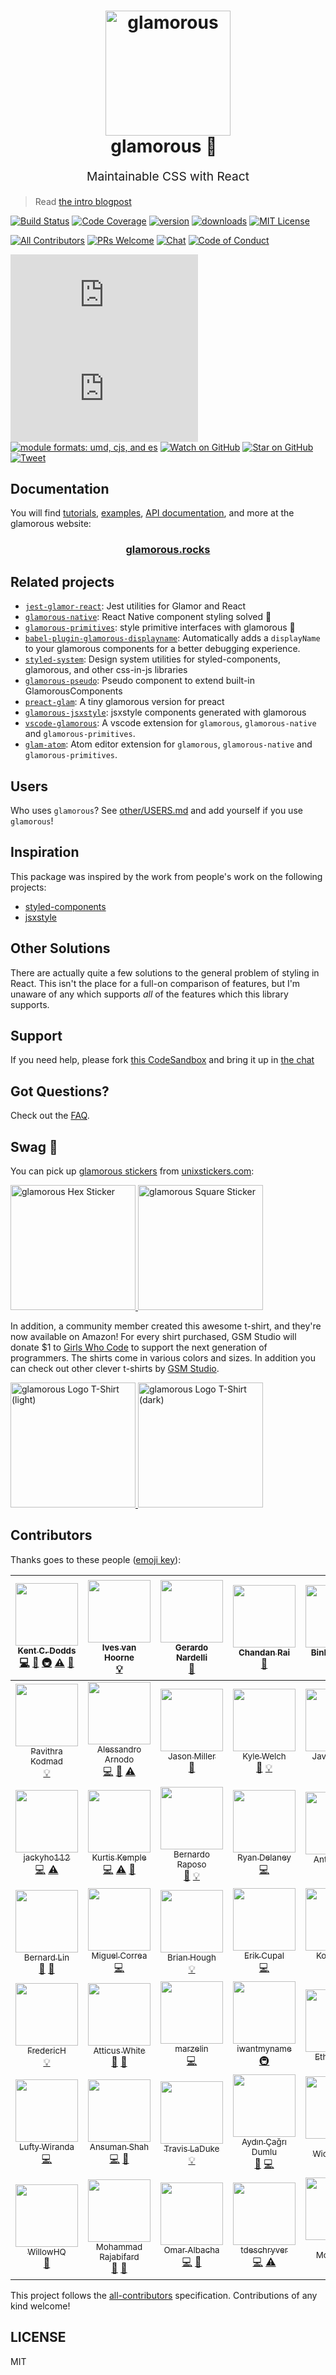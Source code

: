 <h1 align="center">
  <img src="https://github.com/paypal/glamorous/raw/master/other/logo/full.png" alt="glamorous" title="glamorous" width="200">
  <br>
  glamorous 💄
  <br>
</h1>
<p align="center" style="font-size: 1.2rem;">Maintainable CSS with React</p>

> Read [the intro blogpost][intro-blogpost]

[![Build Status][build-badge]][build]
[![Code Coverage][coverage-badge]][coverage]
[![version][version-badge]][package]
[![downloads][downloads-badge]][npmcharts]
[![MIT License][license-badge]][LICENSE]

[![All Contributors](https://img.shields.io/badge/all_contributors-49-orange.svg?style=flat-square)](#contributors)
[![PRs Welcome][prs-badge]][prs]
[![Chat][chat-badge]][chat]
[![Code of Conduct][coc-badge]][coc]

[![gzip size][gzip-badge]][unpkg-dist]
[![size][size-badge]][unpkg-dist]
[![module formats: umd, cjs, and es][module-formats-badge]][unpkg-dist]
[![Watch on GitHub][github-watch-badge]][github-watch]
[![Star on GitHub][github-star-badge]][github-star]
[![Tweet][twitter-badge]][twitter]

## Documentation

You will find [tutorials](https://glamorous.rocks/getting-started/),
[examples](https://glamorous.rocks/examples/),
[API documentation](https://glamorous.rocks/api), and more at the glamorous
website:

<h3 align="center">
<a href="https://glamorous.rocks">glamorous.rocks</a>
</h3>

## Related projects

- [`jest-glamor-react`](https://github.com/kentcdodds/jest-glamor-react): Jest utilities for Glamor and React
- [`glamorous-native`](https://github.com/robinpowered/glamorous-native): React Native component styling solved 💄
- [`glamorous-primitives`](https://github.com/nitin42/glamorous-primitives): style primitive interfaces with glamorous 💄
- [`babel-plugin-glamorous-displayname`](https://github.com/bernard-lin/babel-plugin-glamorous-displayname): Automatically adds a `displayName` to your glamorous components for a better debugging experience.
- [`styled-system`](https://github.com/jxnblk/styled-system): Design system utilities for styled-components, glamorous, and other css-in-js libraries
- [`glamorous-pseudo`](https://github.com/tkh44/glamorous-pseudo): Pseudo component to extend built-in GlamorousComponents
- [`preact-glam`](https://github.com/vesparny/preact-glam): A tiny glamorous version for preact
- [`glamorous-jsxstyle`](https://github.com/paulmolluzzo/glamorous-jsxstyle): jsxstyle components generated with glamorous
- [`vscode-glamorous`](https://github.com/nitin42/vscode-glamorous): A vscode extension for `glamorous`, `glamorous-native` and `glamorous-primitives`.
- [`glam-atom`](https://github.com/nitin42/glam-atom): Atom editor extension for `glamorous`, `glamorous-native` and `glamorous-primitives`.

## Users

Who uses `glamorous`? See [other/USERS.md](https://github.com/paypal/glamorous/blob/master/other/USERS.md) and add yourself if you use `glamorous`!

## Inspiration

This package was inspired by the work from people's work on the following
projects:

- [styled-components](https://github.com/styled-components/styled-components)
- [jsxstyle](https://github.com/smyte/jsxstyle)

## Other Solutions

There are actually quite a few solutions to the general problem of styling in
React. This isn't the place for a full-on comparison of features, but I'm
unaware of any which supports _all_ of the features which this library supports.

## Support

If you need help, please fork [this CodeSandbox][help-sandbox] and bring it up
in [the chat][chat]

## Got Questions?

Check out the [FAQ](other/FAQ.md).

## Swag 👕

You can pick up [glamorous stickers][stickers] from
[unixstickers.com](https://www.unixstickers.com):

<a href="https://www.unixstickers.com/stickers/coding_stickers/glamorous-hexagon-sticker" title="link to glamorous sticker listing on unixstickers">
  <img src="https://github.com/paypal/glamorous/raw/master/other/swag/sticker-hex.png" alt="glamorous Hex Sticker" title="glamorous Hex Sticker" width="200" />
</a>

<a href="https://www.unixstickers.com/stickers/coding_stickers/glamorous-square-sticker" title="link to glamorous sticker listing on unixstickers">
  <img src="https://github.com/paypal/glamorous/raw/master/other/swag/sticker-square.png" alt="glamorous Square Sticker" title="glamorous Square Sticker" width="200" />
</a>

In addition, a community member created this awesome t-shirt, and they're now
available on Amazon! For every shirt purchased, GSM Studio will donate $1 to
[Girls Who Code][gwc] to support the next generation of programmers. The shirts
come in various colors and sizes. In addition you can check out other clever
t-shirts by [GSM Studio](http://amzn.to/2rxvB1T).

<a href="https://www.amazon.com/dp/B0714JQW67" title="link to glamorous shirt listing on amazon">
  <img src="https://github.com/paypal/glamorous/raw/master/other/swag/shirt-light.png" alt="glamorous Logo T-Shirt (light)" title="glamorous Logo T-Shirt (light)" width="200" />
</a>

<a href="https://www.amazon.com/dp/B072LV68S2" title="link to glamorous shirt listing on amazon">
  <img src="https://github.com/paypal/glamorous/raw/master/other/swag/shirt-dark.png" alt="glamorous Logo T-Shirt (dark)" title="glamorous Logo T-Shirt (dark)" width="200" />
</a>

## Contributors

Thanks goes to these people ([emoji key][emojis]):

<!-- ALL-CONTRIBUTORS-LIST:START - Do not remove or modify this section -->
| [<img src="https://avatars.githubusercontent.com/u/1500684?v=3" width="100px;"/><br /><sub>Kent C. Dodds</sub>](https://kentcdodds.com)<br />[💻](https://github.com/paypal/glamorous/commits?author=kentcdodds "Code") [📖](https://github.com/paypal/glamorous/commits?author=kentcdodds "Documentation") [🚇](#infra-kentcdodds "Infrastructure (Hosting, Build-Tools, etc)") [⚠️](https://github.com/paypal/glamorous/commits?author=kentcdodds "Tests") [👀](#review-kentcdodds "Reviewed Pull Requests") | [<img src="https://avatars0.githubusercontent.com/u/587016?v=3" width="100px;"/><br /><sub>Ives van Hoorne</sub>](http://ivesvh.com)<br />[💡](#example-CompuIves "Examples") | [<img src="https://avatars3.githubusercontent.com/u/4614574?v=3" width="100px;"/><br /><sub>Gerardo Nardelli</sub>](https://gnardelli.com)<br />[📖](https://github.com/paypal/glamorous/commits?author=patitonar "Documentation") | [<img src="https://avatars0.githubusercontent.com/u/14236753?v=3" width="100px;"/><br /><sub>Chandan Rai</sub>](https://github.com/crowchirp)<br />[📖](https://github.com/paypal/glamorous/commits?author=crowchirp "Documentation") | [<img src="https://avatars3.githubusercontent.com/u/16726210?v=3" width="100px;"/><br /><sub>BinHong Lee</sub>](https://binhonglee.github.io)<br />[📖](https://github.com/paypal/glamorous/commits?author=binhonglee "Documentation") | [<img src="https://avatars2.githubusercontent.com/u/737065?v=3" width="100px;"/><br /><sub>Paul Molluzzo</sub>](https://paul.molluzzo.com)<br />[📖](https://github.com/paypal/glamorous/commits?author=paulmolluzzo "Documentation") [💡](#example-paulmolluzzo "Examples") | [<img src="https://avatars0.githubusercontent.com/u/450559?v=3" width="100px;"/><br /><sub>Sriram Thiagarajan</sub>](http://tsriram.in)<br />[💻](https://github.com/paypal/glamorous/commits?author=tsriram "Code") |
| :---: | :---: | :---: | :---: | :---: | :---: | :---: |
| [<img src="https://avatars1.githubusercontent.com/u/417268?v=3" width="100px;"/><br /><sub>Pavithra Kodmad</sub>](https://github.com/pksjce)<br />[💡](#example-pksjce "Examples") | [<img src="https://avatars0.githubusercontent.com/u/82070?v=3" width="100px;"/><br /><sub>Alessandro Arnodo</sub>](http://alessandro.arnodo.net)<br />[💻](https://github.com/paypal/glamorous/commits?author=vesparny "Code") [📖](https://github.com/paypal/glamorous/commits?author=vesparny "Documentation") [⚠️](https://github.com/paypal/glamorous/commits?author=vesparny "Tests") | [<img src="https://avatars1.githubusercontent.com/u/105127?v=3" width="100px;"/><br /><sub>Jason Miller</sub>](https://jasonformat.com)<br />[👀](#review-developit "Reviewed Pull Requests") | [<img src="https://avatars0.githubusercontent.com/u/1295580?v=3" width="100px;"/><br /><sub>Kyle Welch</sub>](http://www.krwelch.com)<br />[👀](#review-kwelch "Reviewed Pull Requests") [💡](#example-kwelch "Examples") | [<img src="https://avatars0.githubusercontent.com/u/1634922?v=3" width="100px;"/><br /><sub>Javi Velasco</sub>](http://javivelasco.com)<br />[👀](#review-javivelasco "Reviewed Pull Requests") | [<img src="https://avatars1.githubusercontent.com/u/6886061?v=3" width="100px;"/><br /><sub>Brandon Dail</sub>](https://twitter.com/aweary)<br />[👀](#review-aweary "Reviewed Pull Requests") | [<img src="https://avatars2.githubusercontent.com/u/1714673?v=3" width="100px;"/><br /><sub>Jason Brown</sub>](http://browniefed.com)<br />[👀](#review-browniefed "Reviewed Pull Requests") |
| [<img src="https://avatars3.githubusercontent.com/u/25375401?v=3" width="100px;"/><br /><sub>jackyho112</sub>](https://github.com/jackyho112)<br />[💻](https://github.com/paypal/glamorous/commits?author=jackyho112 "Code") [⚠️](https://github.com/paypal/glamorous/commits?author=jackyho112 "Tests") | [<img src="https://avatars0.githubusercontent.com/u/3629876?v=3" width="100px;"/><br /><sub>Kurtis Kemple</sub>](https://twitter.com/kurtiskemple)<br />[💻](https://github.com/paypal/glamorous/commits?author=kkemple "Code") [⚠️](https://github.com/paypal/glamorous/commits?author=kkemple "Tests") [📖](https://github.com/paypal/glamorous/commits?author=kkemple "Documentation") | [<img src="https://avatars1.githubusercontent.com/u/38172?v=3" width="100px;"/><br /><sub>Bernardo Raposo</sub>](http://bernardoraposo.com)<br />[📖](https://github.com/paypal/glamorous/commits?author=braposo "Documentation") [💡](#example-braposo "Examples") | [<img src="https://avatars2.githubusercontent.com/u/6325382?v=3" width="100px;"/><br /><sub>Ryan Delaney</sub>](http://rdel.io)<br />[💻](https://github.com/paypal/glamorous/commits?author=rrdelaney "Code") | [<img src="https://avatars2.githubusercontent.com/u/14035529?v=3" width="100px;"/><br /><sub>Anthony Ng</sub>](http://anthonyng.me)<br />[📖](https://github.com/paypal/glamorous/commits?author=newyork-anthonyng "Documentation") | [<img src="https://avatars1.githubusercontent.com/u/37633?v=3" width="100px;"/><br /><sub>Matthew Crutchfield</sub>](http://cnn.com)<br />[💡](#example-mtcrutch "Examples") | [<img src="https://avatars1.githubusercontent.com/u/662750?v=3" width="100px;"/><br /><sub>Kye Hohenberger</sub>](https://github.com/tkh44)<br />[💻](https://github.com/paypal/glamorous/commits?author=tkh44 "Code") [⚠️](https://github.com/paypal/glamorous/commits?author=tkh44 "Tests") [📖](https://github.com/paypal/glamorous/commits?author=tkh44 "Documentation") |
| [<img src="https://avatars3.githubusercontent.com/u/16327281?v=3" width="100px;"/><br /><sub>Bernard Lin</sub>](https://github.com/bernard-lin)<br />[📖](https://github.com/paypal/glamorous/commits?author=bernard-lin "Documentation") [🔌](#plugin-bernard-lin "Plugin/utility libraries") | [<img src="https://avatars2.githubusercontent.com/u/11799597?v=3" width="100px;"/><br /><sub>Miguel Correa</sub>](http://miguelc1221.github.io/)<br />[💻](https://github.com/paypal/glamorous/commits?author=miguelc1221 "Code") | [<img src="https://avatars2.githubusercontent.com/u/769339?v=3" width="100px;"/><br /><sub>Brian Hough</sub>](http://rallypoint.gg)<br />[💡](#example-bhough "Examples") | [<img src="https://avatars3.githubusercontent.com/u/4950425?v=3" width="100px;"/><br /><sub>Erik Cupal</sub>](https://github.com/ErikCupal)<br />[💻](https://github.com/paypal/glamorous/commits?author=ErikCupal "Code") | [<img src="https://avatars1.githubusercontent.com/u/9153498?v=3" width="100px;"/><br /><sub>Kok J Sam</sub>](https://github.com/sammkj)<br />[💻](https://github.com/paypal/glamorous/commits?author=sammkj "Code") | [<img src="https://avatars2.githubusercontent.com/u/14885189?v=3" width="100px;"/><br /><sub>Oleg Proskurin</sub>](http://twitter.com/#!/usulpro)<br />[📖](https://github.com/paypal/glamorous/commits?author=UsulPro "Documentation") | [<img src="https://avatars0.githubusercontent.com/u/848525?v=3" width="100px;"/><br /><sub>Luke John</sub>](https://github.com/luke-john)<br />[💻](https://github.com/paypal/glamorous/commits?author=luke-john "Code") |
| [<img src="https://avatars2.githubusercontent.com/u/4118089?v=3" width="100px;"/><br /><sub>FredericH</sub>](http://fr.linkedin.com/in/fredericheem)<br />[💡](#example-FredericHeem "Examples") | [<img src="https://avatars3.githubusercontent.com/u/656630?v=3" width="100px;"/><br /><sub>Atticus White</sub>](https://atticuswhite.com)<br />[📖](https://github.com/paypal/glamorous/commits?author=ajwhite "Documentation") [🔌](#plugin-ajwhite "Plugin/utility libraries") | [<img src="https://avatars0.githubusercontent.com/u/13483453?v=3" width="100px;"/><br /><sub>marzelin</sub>](https://github.com/marzelin)<br />[💻](https://github.com/paypal/glamorous/commits?author=marzelin "Code") | [<img src="https://avatars2.githubusercontent.com/u/4074973?v=3" width="100px;"/><br /><sub>iwantmyname</sub>](https://iwantmyname.com/)<br />[🚇](#infra-iwantmyname "Infrastructure (Hosting, Build-Tools, etc)") | [<img src="https://avatars1.githubusercontent.com/u/11809142?v=3" width="100px;"/><br /><sub>Ethan Godt</sub>](http://ethangodt.com)<br /> | [<img src="https://avatars3.githubusercontent.com/u/2175447?v=3" width="100px;"/><br /><sub>Zill Ding</sub>](https://github.com/zillding)<br />[💻](https://github.com/paypal/glamorous/commits?author=zillding "Code") | [<img src="https://avatars3.githubusercontent.com/u/411643?v=3" width="100px;"/><br /><sub>Dan Bradley</sub>](https://github.com/debradley)<br />[💻](https://github.com/paypal/glamorous/commits?author=debradley "Code") |
| [<img src="https://avatars3.githubusercontent.com/u/22868432?v=3" width="100px;"/><br /><sub>Lufty Wiranda</sub>](http://instagram.com/luftywiranda13)<br />[💻](https://github.com/paypal/glamorous/commits?author=luftywiranda13 "Code") | [<img src="https://avatars3.githubusercontent.com/u/3208863?v=3" width="100px;"/><br /><sub>Ansuman Shah</sub>](https://github.com/ansumanshah)<br />[💻](https://github.com/paypal/glamorous/commits?author=ansumanshah "Code") [📖](https://github.com/paypal/glamorous/commits?author=ansumanshah "Documentation") | [<img src="https://avatars2.githubusercontent.com/u/11598?v=3" width="100px;"/><br /><sub>Travis LaDuke</sub>](http://-)<br />[💡](#example-laduke "Examples") | [<img src="https://avatars2.githubusercontent.com/u/11290953?v=3" width="100px;"/><br /><sub>Aydın Çağrı Dumlu</sub>](https://github.com/acgrdumlu)<br />[🐛](https://github.com/paypal/glamorous/issues?q=author%3Aacgrdumlu "Bug reports") [💻](https://github.com/paypal/glamorous/commits?author=acgrdumlu "Code") | [<img src="https://avatars2.githubusercontent.com/u/1383861?v=3" width="100px;"/><br /><sub>Maja Wichrowska</sub>](https://github.com/majapw)<br />[🐛](https://github.com/paypal/glamorous/issues?q=author%3Amajapw "Bug reports") | [<img src="https://avatars3.githubusercontent.com/u/6845263?v=3" width="100px;"/><br /><sub>Tom Liu</sub>](https://github.com/gt3240)<br />[📖](https://github.com/paypal/glamorous/commits?author=gt3240 "Documentation") | [<img src="https://avatars3.githubusercontent.com/u/1863771?v=3" width="100px;"/><br /><sub>Siddharth Kshetrapal</sub>](https://github.com/siddharthkp)<br />[⚠️](https://github.com/paypal/glamorous/commits?author=siddharthkp "Tests") [🔧](#tool-siddharthkp "Tools") |
| [<img src="https://avatars2.githubusercontent.com/u/5257243?v=3" width="100px;"/><br /><sub>WillowHQ</sub>](https://github.com/WillowHQ)<br />[📖](https://github.com/paypal/glamorous/commits?author=WillowHQ "Documentation") | [<img src="https://avatars3.githubusercontent.com/u/12202757?v=4" width="100px;"/><br /><sub>Mohammad Rajabifard</sub>](https://tarino.ir)<br />[🐛](https://github.com/paypal/glamorous/issues?q=author%3Amorajabi "Bug reports") [📖](https://github.com/paypal/glamorous/commits?author=morajabi "Documentation") | [<img src="https://avatars3.githubusercontent.com/u/17005317?v=3" width="100px;"/><br /><sub>Omar Albacha</sub>](https://github.com/Oalbacha)<br />[💻](https://github.com/paypal/glamorous/commits?author=Oalbacha "Code") [📖](https://github.com/paypal/glamorous/commits?author=Oalbacha "Documentation") | [<img src="https://avatars2.githubusercontent.com/u/28659384?v=3" width="100px;"/><br /><sub>tdeschryver</sub>](https://github.com/tdeschryver)<br />[💻](https://github.com/paypal/glamorous/commits?author=tdeschryver "Code") [⚠️](https://github.com/paypal/glamorous/commits?author=tdeschryver "Tests") | [<img src="https://avatars0.githubusercontent.com/u/4955191?v=4" width="100px;"/><br /><sub>Dylan Mozlowski</sub>](https://github.com/DylanMoz)<br />[💻](https://github.com/paypal/glamorous/commits?author=DylanMoz "Code") | [<img src="https://avatars2.githubusercontent.com/u/3275424?v=4" width="100px;"/><br /><sub>andretshurotshka</sub>](https://github.com/goodmind)<br />[💻](https://github.com/paypal/glamorous/commits?author=goodmind "Code") [⚠️](https://github.com/paypal/glamorous/commits?author=goodmind "Tests") | [<img src="https://avatars3.githubusercontent.com/u/12836237?v=4" width="100px;"/><br /><sub>Danila</sub>](https://github.com/O4epegb)<br />[💻](https://github.com/paypal/glamorous/commits?author=O4epegb "Code") |
<!-- ALL-CONTRIBUTORS-LIST:END -->

This project follows the [all-contributors][all-contributors] specification.
Contributions of any kind welcome!

## LICENSE

MIT

[npm]: https://www.npmjs.com/
[node]: https://nodejs.org
[build-badge]: https://img.shields.io/travis/paypal/glamorous.svg?style=flat-square
[build]: https://travis-ci.org/paypal/glamorous
[coverage-badge]: https://img.shields.io/codecov/c/github/paypal/glamorous.svg?style=flat-square
[coverage]: https://codecov.io/github/paypal/glamorous
[version-badge]: https://img.shields.io/npm/v/glamorous.svg?style=flat-square
[package]: https://www.npmjs.com/package/glamorous
[downloads-badge]: https://img.shields.io/npm/dm/glamorous.svg?style=flat-square
[npmcharts]: https://npmcharts.com/compare/glamorous
[license-badge]: https://img.shields.io/npm/l/glamorous.svg?style=flat-square
[license]: https://github.com/paypal/glamorous/blob/master/LICENSE
[prs-badge]: https://img.shields.io/badge/PRs-welcome-brightgreen.svg?style=flat-square
[prs]: http://makeapullrequest.com
[chat]: https://gitter.im/paypal/glamorous
[chat-badge]: https://img.shields.io/gitter/room/paypal/glamorous.svg?style=flat-square
[coc-badge]: https://img.shields.io/badge/code%20of-conduct-ff69b4.svg?style=flat-square
[coc]: https://github.com/paypal/glamorous/blob/master/other/CODE_OF_CONDUCT.md
[github-watch-badge]: https://img.shields.io/github/watchers/paypal/glamorous.svg?style=social
[github-watch]: https://github.com/paypal/glamorous/watchers
[github-star-badge]: https://img.shields.io/github/stars/paypal/glamorous.svg?style=social
[github-star]: https://github.com/paypal/glamorous/stargazers
[twitter]: https://twitter.com/intent/tweet?text=Check%20out%20glamorous!%20https://github.com/paypal/glamorous%20%F0%9F%91%8D
[twitter-badge]: https://img.shields.io/twitter/url/https/github.com/paypal/glamorous.svg?style=social
[emojis]: https://github.com/kentcdodds/all-contributors#emoji-key
[all-contributors]: https://github.com/kentcdodds/all-contributors
[gzip-badge]: http://img.badgesize.io/https://unpkg.com/glamorous/dist/glamorous.umd.min.js?compression=gzip&label=gzip%20size&style=flat-square
[size-badge]: http://img.badgesize.io/https://unpkg.com/glamorous/dist/glamorous.umd.min.js?label=size&style=flat-square
[unpkg-dist]: https://unpkg.com/glamorous/dist/
[module-formats-badge]: https://img.shields.io/badge/module%20formats-umd%2C%20cjs%2C%20es-green.svg?style=flat-square
[intro-blogpost]: https://medium.com/p/fb3c9f4ed20e
[help-sandbox]: http://kcd.im/glamorous-help
[gwc]: https://girlswhocode.com/
[stickers]: https://www.unixstickers.com/tag/glamorous
